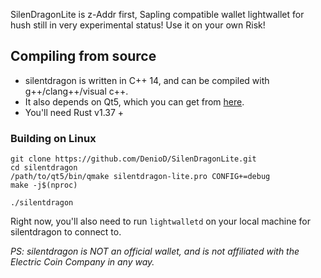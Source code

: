 SilenDragonLite is z-Addr first, Sapling compatible wallet lightwallet for hush still in very experimental status! Use it on your own Risk!

## Compiling from source
* silentdragon is written in C++ 14, and can be compiled with g++/clang++/visual c++. 
* It also depends on Qt5, which you can get from [here](https://www.qt.io/download). 
* You'll need Rust v1.37 +

### Building on Linux

```
git clone https://github.com/DenioD/SilenDragonLite.git
cd silentdragon
/path/to/qt5/bin/qmake silentdragon-lite.pro CONFIG+=debug
make -j$(nproc)

./silentdragon
```
Right now, you'll also need to run `lightwalletd` on your local machine for silentdragon to connect to. 

_PS: silentdragon is NOT an official wallet, and is not affiliated with the Electric Coin Company in any way._
